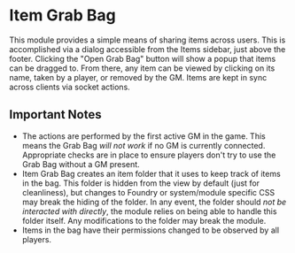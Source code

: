 # Item Grab Bag

This module provides a simple means of sharing items across users. This is accomplished via a dialog accessible from the Items sidebar, just above the footer. Clicking the "Open Grab Bag" button will show a popup that items can be dragged to. From there, any item can be viewed by clicking on its name, taken by a player, or removed by the GM. Items are kept in sync across clients via socket actions.

## Important Notes

* The actions are performed by the first active GM in the game. This means the Grab Bag _will not work_ if no GM is currently connected. Appropriate checks are in place to ensure players don't try to use the Grab Bag without a GM present.
* Item Grab Bag creates an item folder that it uses to keep track of items in the bag. This folder is hidden from the view by default (just for cleanliness), but changes to Foundry or system/module specific CSS may break the hiding of the folder. In any event, the folder should _not be interacted with directly_, the module relies on being able to handle this folder itself. Any modifications to the folder may break the module.
* Items in the bag have their permissions changed to be observed by all players.
